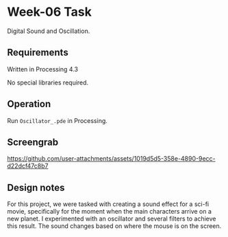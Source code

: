 # Week-06 Task

Digital Sound and Oscillation.

## Requirements

Written in Processing 4.3

No special libraries required.

## Operation

Run `Oscillator_.pde` in Processing. 

## Screengrab


https://github.com/user-attachments/assets/1019d5d5-358e-4890-9ecc-d22dcf47c8b7


## Design notes

For this project, we were tasked with creating a sound effect for a sci-fi movie, specifically for the moment when the main characters arrive on a new planet. I experimented with an oscillator and several filters to achieve this result. The sound changes based on where the mouse is on the screen. 
